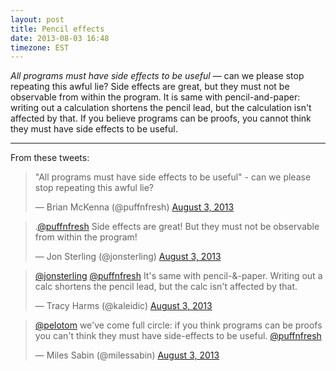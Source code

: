 ```yaml
---
layout: post
title: Pencil effects
date: 2013-08-03 16:48
timezone: EST
---
```


*All programs must have side effects to be useful* &mdash; can we please stop
repeating this awful lie? Side effects are great, but they must not be
observable from within the program. It is same with pencil-and-paper: writing
out a calculation shortens the pencil lead, but the calculation isn't affected
by that. If you believe programs can be proofs, you cannot think they must have
side effects to be useful.

---

From these tweets:

<blockquote class="twitter-tweet" lang="en"><p>&quot;All programs must have
side effects to be useful&quot; - can we please stop repeating this awful
lie?</p>&mdash; Brian McKenna (@puffnfresh)
<a href="https://twitter.com/puffnfresh/statuses/363731296150753280">August
3, 2013</a></blockquote>

<blockquote class="twitter-tweet" lang="en">
<p>.<a href="https://twitter.com/puffnfresh">@puffnfresh</a> Side effects are
great! But they must not be observable from within the program!</p>&mdash;
Jon Sterling (@jonsterling)
<a href="https://twitter.com/jonsterling/statuses/363736089334251520">August
3, 2013</a></blockquote>

<blockquote class="twitter-tweet" lang="en"><p>
<a href="https://twitter.com/jonsterling">@jonsterling</a>
<a href="https://twitter.com/puffnfresh">@puffnfresh</a> It&#39;s same with
pencil-&amp;-paper. Writing out a calc shortens the pencil lead, but the calc
isn&#39;t affected by that.</p>&mdash; Tracy Harms (@kaleidic)
<a href="https://twitter.com/kaleidic/statuses/363744960819888128">August
3, 2013</a></blockquote>

<blockquote class="twitter-tweet" lang="en"><p>
<a href="https://twitter.com/pelotom">@pelotom</a> we&#39;ve come full circle:
if you think programs can be proofs you can&#39;t think they must have
side-effects to be useful.
<a href="https://twitter.com/puffnfresh">@puffnfresh</a></p>&mdash; Miles Sabin
(@milessabin)
<a href="https://twitter.com/milessabin/statuses/363762121748004864">August
3, 2013</a></blockquote>
